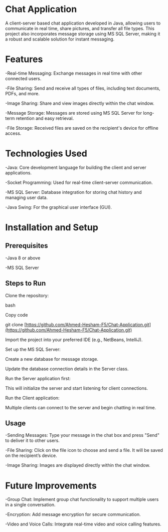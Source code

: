 # Chat Application

A client-server based chat application developed in Java, allowing users to communicate in real time, share pictures, and transfer all file types. This project also incorporates message storage using MS SQL Server, making it a robust and scalable solution for instant messaging.

# Features

-Real-time Messaging: Exchange messages in real time with other connected users.

-File Sharing: Send and receive all types of files, including text documents, PDFs, and more.

-Image Sharing: Share and view images directly within the chat window.

-Message Storage: Messages are stored using MS SQL Server for long-term retention and easy retrieval.

-File Storage: Received files are saved on the recipient's device for offline access.

# Technologies Used

-Java: Core development language for building the client and server applications.

-Socket Programming: Used for real-time client-server communication.

-MS SQL Server: Database integration for storing chat history and managing user data.

-Java Swing: For the graphical user interface (GUI).

# Installation and Setup 
## Prerequisites

-Java 8 or above

-MS SQL Server
## Steps to Run
Clone the repository:

bash

Copy code

git clone [https://github.com/Ahmed-Hesham-F5/Chat-Application.git](https://github.com/Ahmed-Hesham-F5/Chat-Application.git)

Import the project into your preferred IDE (e.g., NetBeans, IntelliJ).

Set up the MS SQL Server:

Create a new database for message storage.

Update the database connection details in the Server class.

Run the Server application first:

This will initialize the server and start listening for client connections.

Run the Client application:

Multiple clients can connect to the server and begin chatting in real time.

## Usage
-Sending Messages: Type your message in the chat box and press "Send" to deliver it to other users.

-File Sharing: Click on the file icon to choose and send a file. It will be saved on the recipient’s device.

-Image Sharing: Images are displayed directly within the chat window.

# Future Improvements
-Group Chat: Implement group chat functionality to support multiple users in a single conversation.

-Encryption: Add message encryption for secure communication.

-Video and Voice Calls: Integrate real-time video and voice calling features.
